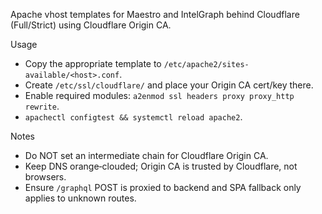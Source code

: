 Apache vhost templates for Maestro and IntelGraph behind Cloudflare (Full/Strict) using Cloudflare Origin CA.

Usage

- Copy the appropriate template to `/etc/apache2/sites-available/<host>.conf`.
- Create `/etc/ssl/cloudflare/` and place your Origin CA cert/key there.
- Enable required modules: `a2enmod ssl headers proxy proxy_http rewrite`.
- `apachectl configtest && systemctl reload apache2`.

Notes

- Do NOT set an intermediate chain for Cloudflare Origin CA.
- Keep DNS orange‑clouded; Origin CA is trusted by Cloudflare, not browsers.
- Ensure `/graphql` POST is proxied to backend and SPA fallback only applies to unknown routes.
